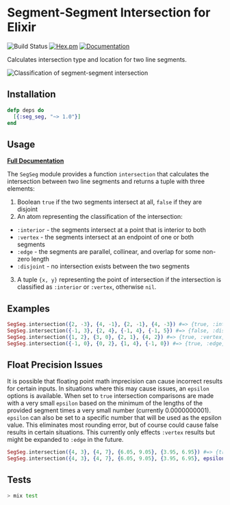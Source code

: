 # Segment-Segment Intersection for Elixir

![Build Status](https://github.com/pkinney/segseg_ex/actions/workflows/ci.yaml/badge.svg)
[![Hex.pm](https://img.shields.io/hexpm/v/seg_seg.svg)](https://hex.pm/packages/seg_seg)
[![Documentation](https://img.shields.io/badge/documentation-gray)](https://hexdocs.pm/seg_seg)


Calculates intersection type and location for two line segments.

![Classification of segment-segment intersection](http://i.imgbox.com/hO3zHfNR.png)

## Installation

```elixir
defp deps do
  [{:seg_seg, "~> 1.0"}]
end
```

## Usage

**[Full Documentation](https://hexdocs.pm/seg_seg/SegSeg.html)**

The `SegSeg` module provides a function `intersection` that calculates the
intersection between two line segments and returns a tuple with three elements:

1. Boolean `true` if the two segments intersect at all, `false` if they are
   disjoint
2. An atom representing the classification of the intersection:

- `:interior` - the segments intersect at a point that is interior to both
- `:vertex` - the segments intersect at an endpoint of one or both segments
- `:edge` - the segments are parallel, collinear, and overlap for some non-zero
  length
- `:disjoint` - no intersection exists between the two segments

3. A tuple `{x, y}` representing the point of intersection if the intersection
   is classified as `:interior` or `:vertex`, otherwise `nil`.

## Examples

```elixir
SegSeg.intersection({2, -3}, {4, -1}, {2, -1}, {4, -3}) #=> {true, :interior, {3.0, -2.0}}
SegSeg.intersection({-1, 3}, {2, 4}, {-1, 4}, {-1, 5}) #=> {false, :disjoint, nil}
SegSeg.intersection({1, 2}, {3, 0}, {2, 1}, {4, 2}) #=> {true, :vertex, {2, 1}}
SegSeg.intersection({-1, 0}, {0, 2}, {1, 4}, {-1, 0}) #=> {true, :edge, nil}
```

## Float Precision Issues

It is possible that floating point math imprecision can cause incorrect results for certain inputs.  In situations where this may cause issues, an `epsilon` options is available.  When set to `true` intersection comparisons are made with a very small `epsilon` based on the minimum of the lengths of the provided segment times a very small number (currently 0.0000000001). `epsilon` can also be set to a specific number that will be used as the epsilon value. This eliminates most rounding error, but of course could cause false results in certain situations. This currently only effects `:vertex` results but might be expanded to `:edge` in the future.

```elixir
SegSeg.intersection({4, 3}, {4, 7}, {6.05, 9.05}, {3.95, 6.95}) #=> {true, :interior, {4.0, 6.999999999999998}}
SegSeg.intersection({4, 3}, {4, 7}, {6.05, 9.05}, {3.95, 6.95}, epsilon: true) #=> {true, :vertex, {4, 7}}
```

## Tests

```bash
> mix test
```
